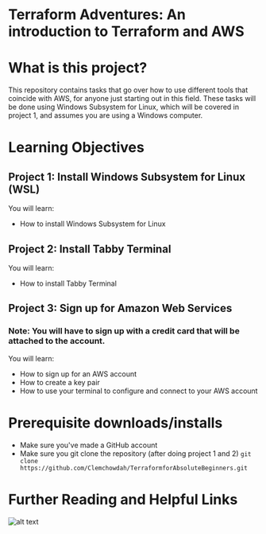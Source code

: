 # Terraform Adventures: An introduction to Terraform and AWS
# What is this project?
This repository contains tasks that go over how to use different tools that coincide with AWS, for anyone just starting out in this field. These tasks will be done using Windows Subsystem for Linux, which will be covered in project 1, and assumes you are using a Windows computer. 
# Learning Objectives

## Project 1: Install Windows Subsystem for Linux (WSL)
You will learn:
- How to install Windows Subsystem for Linux

## Project 2: Install Tabby Terminal
You will learn:
- How to install Tabby Terminal

## Project 3: Sign up for Amazon Web Services
### Note: You will have to sign up with a credit card that will be attached to the account.
You will learn:
- How to sign up for an AWS account
- How to create a key pair
- How to use your terminal to configure and connect to your AWS account

# Prerequisite downloads/installs
- Make sure you've made a GitHub account
- Make sure you git clone the repository (after doing project 1 and 2)
 ```git clone https://github.com/Clemchowdah/TerraformforAbsoluteBeginners.git```


# Further Reading and Helpful Links
![alt text](<laptop and coffee.jpg>)